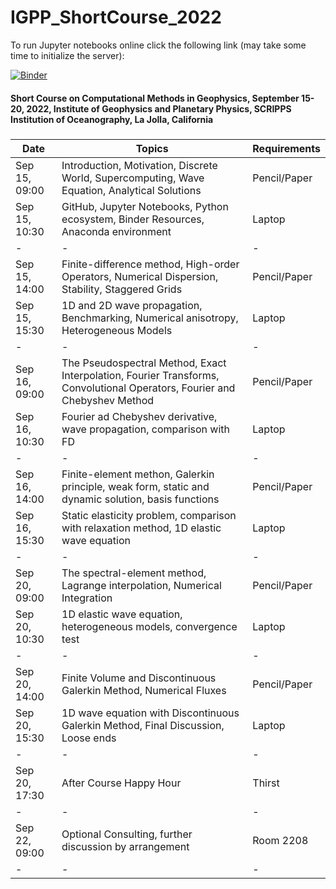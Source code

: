 # IGPP_ShortCourse_2022

To run Jupyter notebooks online click the following link (may take some time to initialize the server):

[![Binder](https://mybinder.org/badge_logo.svg)](https://mybinder.org/v2/gh/heinerigel/IGPP_ShortCourse_2022/HEAD?urlpath=/tree/)

#### Short Course on Computational Methods in Geophysics, September 15-20, 2022, Institute of Geophysics and Planetary Physics, SCRIPPS Institution of Oceanography, La Jolla, California

##### 
  
 <font size="1"> 
 
| Date  |   Topics |  Requirements | 
|-|-|-|
| Sep 15, 09:00 |  Introduction, Motivation, Discrete World, Supercomputing, Wave Equation, Analytical Solutions |  Pencil/Paper | 
| Sep 15, 10:30 |  GitHub, Jupyter Notebooks, Python ecosystem, Binder Resources, Anaconda environment |  Laptop | 
|-|-|-|
| Sep 15, 14:00 |  Finite-difference method, High-order Operators, Numerical Dispersion, Stability, Staggered Grids |  Pencil/Paper | 
| Sep 15, 15:30 |  1D and 2D wave propagation, Benchmarking, Numerical anisotropy, Heterogeneous Models |  Laptop | 
|-|-|-|
| Sep 16, 09:00 |  The Pseudospectral Method, Exact Interpolation, Fourier Transforms, Convolutional Operators, Fourier and Chebyshev Method |  Pencil/Paper | 
| Sep 16, 10:30 |  Fourier ad Chebyshev derivative, wave propagation, comparison with FD |  Laptop | 
|-|-|-|
| Sep 16, 14:00 |  Finite-element methon, Galerkin principle, weak form, static and dynamic solution, basis functions |  Pencil/Paper | 
| Sep 16, 15:30 |  Static elasticity problem, comparison with relaxation method, 1D elastic wave equation |  Laptop | 
|-|-|-|
| Sep 20, 09:00 |  The spectral-element method, Lagrange interpolation, Numerical Integration |  Pencil/Paper | 
| Sep 20, 10:30 |  1D elastic wave equation, heterogeneous models, convergence test |  Laptop | 
|-|-|-|
| Sep 20, 14:00 |  Finite Volume and Discontinuous Galerkin Method, Numerical Fluxes |  Pencil/Paper | 
| Sep 20, 15:30 | 1D wave equation with Discontinuous Galerkin Method, Final Discussion, Loose ends |  Laptop | 
|-|-|-|
| Sep 20, 17:30 |  After Course Happy Hour   | Thirst |
|-|-|-|
| Sep 22, 09:00 |  Optional Consulting, further discussion by arrangement   | Room 2208 |
|-|-|-|
  
</font> 
